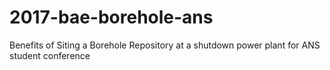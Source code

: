 # 2017-bae-borehole-ans
Benefits of Siting a Borehole Repository at a shutdown power plant for ANS student conference

